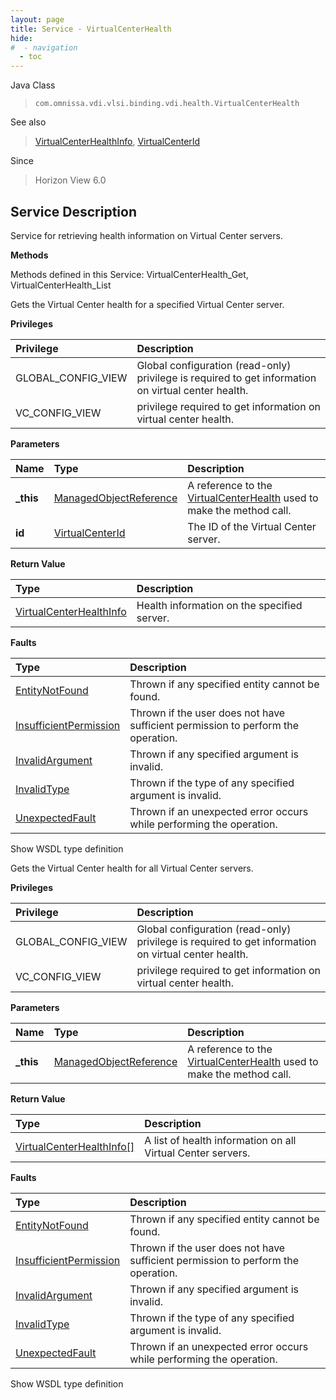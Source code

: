 ```yaml
---
layout: page
title: Service - VirtualCenterHealth
hide:
#  - navigation
  - toc
---
```








Java Class
> `com.omnissa.vdi.vlsi.binding.vdi.health.VirtualCenterHealth`

See also
> [VirtualCenterHealthInfo](vdi.health.VirtualCenterHealth.VirtualCenterHealthInfo.md), [VirtualCenterId](vdi.entity.VirtualCenterId.md)

Since
> Horizon View 6.0





## Service Description

Service for retrieving health information on Virtual Center servers.

**Methods**

Methods defined in this Service:
VirtualCenterHealth_Get, VirtualCenterHealth_List




Gets the Virtual Center health for a specified Virtual Center server.

**Privileges**

Privilege | Description
:---|:---
GLOBAL_CONFIG_VIEW|  Global configuration (read-only) privilege is required to get information on virtual center health.
VC_CONFIG_VIEW|  privilege required to get information on virtual center health.



**Parameters**

 Name | Type | Description
:---|:---|:---
**_this**| [ManagedObjectReference](vmodl.ManagedObjectReference.md)|  A reference to the [VirtualCenterHealth](vdi.health.VirtualCenterHealth.md) used to make the method call.
**id**| [VirtualCenterId](vdi.entity.VirtualCenterId.md)|  The ID of the Virtual Center server.




**Return Value**

Type | Description
:---|:---
[VirtualCenterHealthInfo](vdi.health.VirtualCenterHealth.VirtualCenterHealthInfo.md)| Health information on the specified server.



**Faults**

Type | Description
:---|:---
[EntityNotFound](vdi.fault.EntityNotFound.md)| Thrown if any specified entity cannot be found.
[InsufficientPermission](vdi.fault.InsufficientPermission.md)| Thrown if the user does not have sufficient permission to perform the operation.
[InvalidArgument](vdi.fault.InvalidArgument.md)| Thrown if any specified argument is invalid.
[InvalidType](vdi.fault.InvalidType.md)| Thrown if the type of any specified argument is invalid.
[UnexpectedFault](vdi.fault.UnexpectedFault.md)| Thrown if an unexpected error occurs while performing the operation.

Show WSDL type definition







Gets the Virtual Center health for all Virtual Center servers.

**Privileges**

Privilege | Description
:---|:---
GLOBAL_CONFIG_VIEW|  Global configuration (read-only) privilege is required to get information on virtual center health.
VC_CONFIG_VIEW|  privilege required to get information on virtual center health.



**Parameters**

 Name | Type | Description
:---|:---|:---
**_this**| [ManagedObjectReference](vmodl.ManagedObjectReference.md)|  A reference to the [VirtualCenterHealth](vdi.health.VirtualCenterHealth.md) used to make the method call.



**Return Value**

Type | Description
:---|:---
[VirtualCenterHealthInfo[]](vdi.health.VirtualCenterHealth.VirtualCenterHealthInfo.md)| A list of health information on all Virtual Center servers.



**Faults**

Type | Description
:---|:---
[EntityNotFound](vdi.fault.EntityNotFound.md)| Thrown if any specified entity cannot be found.
[InsufficientPermission](vdi.fault.InsufficientPermission.md)| Thrown if the user does not have sufficient permission to perform the operation.
[InvalidArgument](vdi.fault.InvalidArgument.md)| Thrown if any specified argument is invalid.
[InvalidType](vdi.fault.InvalidType.md)| Thrown if the type of any specified argument is invalid.
[UnexpectedFault](vdi.fault.UnexpectedFault.md)| Thrown if an unexpected error occurs while performing the operation.

Show WSDL type definition












 
